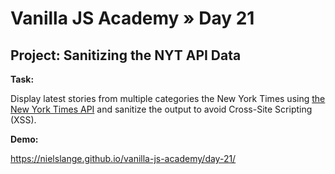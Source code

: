 # Vanilla JS Academy » Day 21

## Project: Sanitizing the NYT API Data

**Task:**

Display latest stories from multiple categories the New York Times using [the New York Times API](https://developer.nytimes.com/signup) and sanitize the output to avoid Cross-Site Scripting (XSS).

**Demo:**

https://nielslange.github.io/vanilla-js-academy/day-21/